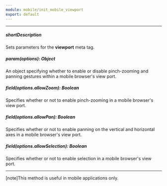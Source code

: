 ```yaml
---
module: mobile/init_mobile_viewport
export: default
---
```

---
##### shortDescription
Sets parameters for the **viewport** meta tag.

##### param(options): Object
An object specifying whether to enable or disable pinch-zooming and panning gestures within a mobile browser's view port.

##### field(options.allowZoom): Boolean
Specifies whether or not to enable pinch-zooming in a mobile browser's view port.

##### field(options.allowPan): Boolean
Specifies whether or not to enable panning on the vertical and horizontal axes in a mobile browser's view port.

##### field(options.allowSelection): Boolean
Specifies whether or not to enable selection in a mobile browser's view port.

---
[note]This method is useful in mobile applications only.